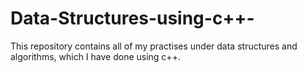 # Data-Structures-using-c++-
This repository contains all of my practises under data structures and algorithms, which I have done using c++. 
